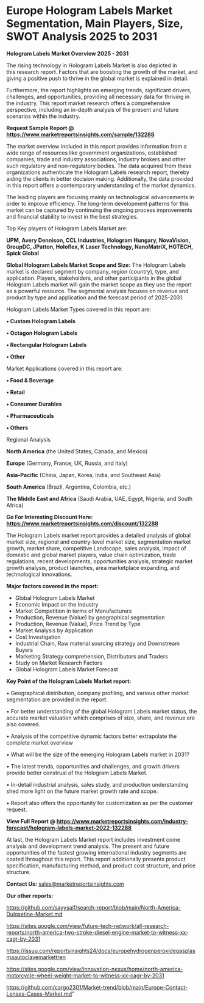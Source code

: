 # Europe Hologram Labels Market Segmentation, Main Players, Size, SWOT Analysis 2025 to 2031

<Strong> Hologram Labels Market Overview 2025 - 2031</strong>

The rising technology in Hologram Labels Market is also depicted in this research report. Factors that are boosting the growth of the market, and giving a positive push to thrive in the global market is explained in detail.

Furthermore, the report highlights on emerging trends, significant drivers, challenges, and opportunities, providing all necessary data for thriving in the industry. This report market research offers a comprehensive perspective, including an in-depth analysis of the present and future scenarios within the industry.

<strong>Request Sample Report @ <a href=https://www.marketreportsinsights.com/sample/132288>https://www.marketreportsinsights.com/sample/132288</a></strong>

The market overview included in this report provides information from a wide range of resources like government organizations, established companies, trade and industry associations, industry brokers and other such regulatory and non-regulatory bodies. The data acquired from these organizations authenticate the Hologram Labels research report, thereby aiding the clients in better decision making. Additionally, the data provided in this report offers a contemporary understanding of the market dynamics.

The leading players are focusing mainly on technological advancements in order to improve efficiency. The long-term development patterns for this market can be captured by continuing the ongoing process improvements and financial stability to invest in the best strategies.

Top Key players of Hologram Labels Market are:

<strong>UPM, Avery Dennison, CCL Industries, Hologram Hungary, NovaVision, GroupDC, JPatton, Holoflex, K Laser Technology, NanoMatriX, HGTECH, Spick Global</strong>

<strong><b>Global Hologram Labels Market Scope and Size:</b></strong>
The Hologram Labels market is declared segment by company, region (country), type, and application. Players, stakeholders, and other participants in the global Hologram Labels market will gain the market scope as they use the report as a powerful resource. The segmental analysis focuses on revenue and product by type and application and the forecast period of 2025-2031.

Hologram Labels Market Types covered in this report are:

<strong>• Custom Hologram Labels

• Octagon Hologram Labels

• Rectangular Hologram Labels

• Other</strong>

Market Applications covered in this report are:

<strong>• Food & Beverage

• Retail

• Consumer Durables

• Pharmaceuticals

• Others</strong> 

Regional Analysis

<strong>North America</strong> (the United States, Canada, and Mexico)

<strong>Europe</strong> (Germany, France, UK, Russia, and Italy)

<strong>Asia-Pacific</strong> (China, Japan, Korea, India, and Southeast Asia)

<strong>South America</strong> (Brazil, Argentina, Colombia, etc.)

<strong>The Middle East and Africa</strong> (Saudi Arabia, UAE, Egypt, Nigeria, and South Africa)

<strong>Go For Interesting Discount Here: <a href=https://www.marketreportsinsights.com/discount/132288>https://www.marketreportsinsights.com/discount/132288</a></strong>

The Hologram Labels market report provides a detailed analysis of global market size, regional and country-level market size, segmentation market growth, market share, competitive Landscape, sales analysis, impact of domestic and global market players, value chain optimization, trade regulations, recent developments, opportunities analysis, strategic market growth analysis, product launches, area marketplace expanding, and technological innovations.

<strong><b>Major factors covered in the report:</b></strong>
<ul>
  <li>Global Hologram Labels Market </li>
  <li>Economic Impact on the Industry</li>
  <li>Market Competition in terms of Manufacturers</li>
  <li>Production, Revenue (Value) by geographical segmentation</li>
  <li>Production, Revenue (Value), Price Trend by Type</li>
  <li>Market Analysis by Application</li>
  <li>Cost Investigation</li>
  <li>Industrial Chain, Raw material sourcing strategy and Downstream Buyers</li>
  <li>Marketing Strategy comprehension, Distributors and Traders</li>
  <li>Study on Market Research Factors</li>
  <li>Global Hologram Labels Market Forecast</li>
</ul>

<strong><b>Key Point of the Hologram Labels Market report:</b></strong>

• Geographical distribution, company profiling, and various other market segmentation are provided in the report.

• For better understanding of the global Hologram Labels market status, the accurate market valuation which comprises of size, share, and revenue are also covered.

• Analysis of the competitive dynamic factors better extrapolate the complete market overview

• What will be the size of the emerging Hologram Labels market in 2031?

• The latest trends, opportunities and challenges, and growth drivers provide better construal of the Hologram Labels Market.

• In-detail industrial analysis, sales study, and production understanding shed more light on the future market growth rate and scope.

• Report also offers the opportunity for customization as per the customer request.

<strong><b>View Full Report @ <a href=https://www.marketreportsinsights.com/industry-forecast/hologram-labels-market-2022-132288>https://www.marketreportsinsights.com/industry-forecast/hologram-labels-market-2022-132288</a></b></strong>


At last, the Hologram Labels Market report includes investment come analysis and development trend analysis. The present and future opportunities of the fastest growing international industry segments are coated throughout this report. This report additionally presents product specification, manufacturing method, and product cost structure, and price structure.

<strong>Contact Us:</strong>
sales@marketreportsinsights.com

<strong>Our other reports:</strong>

<a href=https://github.com/sayysaif/search-report/blob/main/North-America-Duloxetine-Market.md>https://github.com/sayysaif/search-report/blob/main/North-America-Duloxetine-Market.md</a>

<a href=https://sites.google.com/view/future-tech-network/all-research-reports/north-america-two-stroke-diesel-engine-market-to-witness-xx-cagr-by-2031>https://sites.google.com/view/future-tech-network/all-research-reports/north-america-two-stroke-diesel-engine-market-to-witness-xx-cagr-by-2031</a>

<a href=https://issuu.com/reportsinsights24/docs/europehydrogenperoxidegasplasmaautoclavemarkettren>https://issuu.com/reportsinsights24/docs/europehydrogenperoxidegasplasmaautoclavemarkettren</a>

<a href=https://sites.google.com/view/innovation-nexus/home/north-america-motorcycle-wheel-weight-market-to-witness-xx-cagr-by-2031>https://sites.google.com/view/innovation-nexus/home/north-america-motorcycle-wheel-weight-market-to-witness-xx-cagr-by-2031</a>

<a href=https://github.com/cargo2301/Market-trend/blob/main/Europe-Contact-Lenses-Cases-Market.md>https://github.com/cargo2301/Market-trend/blob/main/Europe-Contact-Lenses-Cases-Market.md</a>"
